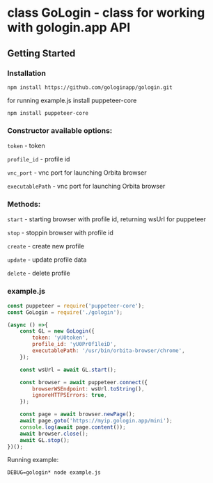 # class GoLogin - class for working with gologin.app API

## Getting Started

### Installation

`npm install https://github.com/gologinapp/gologin.git`

for running example.js install puppeteer-core

`npm install puppeteer-core`

### Constructor available options: 

`token` - token

`profile_id` - profile id

`vnc_port` - vnc port for launching Orbita browser

`executablePath` - vnc port for launching Orbita browser


### Methods:

`start`  - starting browser with profile id, returning wsUrl for puppeteer

`stop`  - stoppin browser with profile id

`create`  - create new profile

`update`  - update profile data

`delete`  - delete profile


### example.js 

```js
const puppeteer = require('puppeteer-core');
const GoLogin = require('./gologin');

(async () =>{
    const GL = new GoLogin({
        token: 'yU0token',
        profile_id: 'yU0Pr0f1leiD',
        executablePath: '/usr/bin/orbita-browser/chrome',
    });

    const wsUrl = await GL.start(); 

    const browser = await puppeteer.connect({
        browserWSEndpoint: wsUrl.toString(), 
        ignoreHTTPSErrors: true,
    });

    const page = await browser.newPage();
    await page.goto('https://myip.gologin.app/mini');   
    console.log(await page.content());
    await browser.close();
    await GL.stop();
})();
```

Running example:

`DEBUG=gologin* node example.js`


